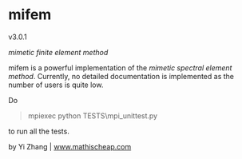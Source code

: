 # mifem

v3.0.1

*mimetic finite element method*

mifem is a powerful implementation of the 
*mimetic spectral element method*. Currently, no detailed documentation
is implemented as the number of users is quite low. 


Do
> mpiexec python TESTS\mpi_unittest.py

to run all the tests.


by Yi Zhang | www.mathischeap.com